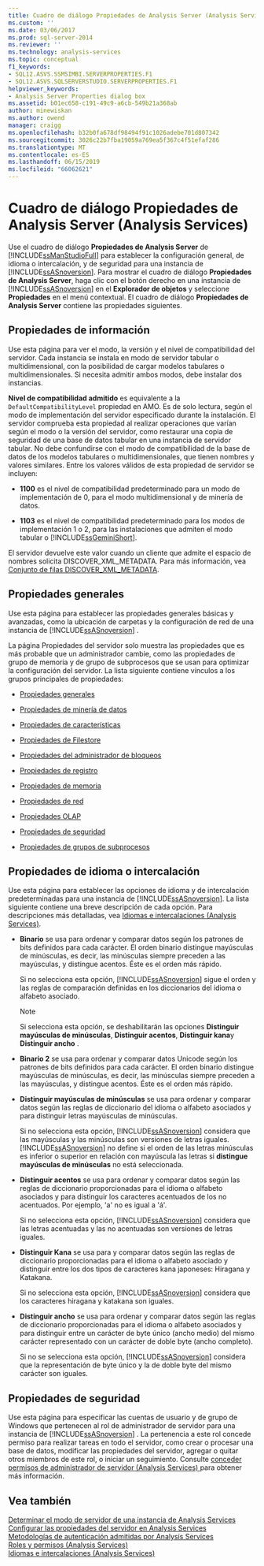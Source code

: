 ```yaml
---
title: Cuadro de diálogo Propiedades de Analysis Server (Analysis Services) | Microsoft Docs
ms.custom: ''
ms.date: 03/06/2017
ms.prod: sql-server-2014
ms.reviewer: ''
ms.technology: analysis-services
ms.topic: conceptual
f1_keywords:
- SQL12.ASVS.SSMSIMBI.SERVERPROPERTIES.F1
- SQL12.ASVS.SQLSERVERSTUDIO.SERVERPROPERTIES.F1
helpviewer_keywords:
- Analysis Server Properties dialog box
ms.assetid: b01ec658-c191-49c9-a6cb-549b21a368ab
author: minewiskan
ms.author: owend
manager: craigg
ms.openlocfilehash: b32b0fa678df98494f91c1026adebe701d807342
ms.sourcegitcommit: 3026c22b7fba19059a769ea5f367c4f51efaf286
ms.translationtype: MT
ms.contentlocale: es-ES
ms.lasthandoff: 06/15/2019
ms.locfileid: "66062621"
---
```

# <a name="analysis-server-properties-dialog-box-analysis-services"></a>Cuadro de diálogo Propiedades de Analysis Server (Analysis Services)
  Use el cuadro de diálogo **Propiedades de Analysis Server** de [!INCLUDE[ssManStudioFull](../includes/ssmanstudiofull-md.md)] para establecer la configuración general, de idioma o intercalación, y de seguridad para una instancia de [!INCLUDE[ssASnoversion](../includes/ssasnoversion-md.md)]. Para mostrar el cuadro de diálogo **Propiedades de Analysis Server**, haga clic con el botón derecho en una instancia de [!INCLUDE[ssASnoversion](../includes/ssasnoversion-md.md)] en el **Explorador de objetos** y seleccione **Propiedades** en el menú contextual. El cuadro de diálogo **Propiedades de Analysis Server** contiene las propiedades siguientes.  
  
## <a name="information-properties"></a>Propiedades de información  
 Use esta página para ver el modo, la versión y el nivel de compatibilidad del servidor. Cada instancia se instala en modo de servidor tabular o multidimensional, con la posibilidad de cargar modelos tabulares o multidimensionales. Si necesita admitir ambos modos, debe instalar dos instancias.  
  
 **Nivel de compatibilidad admitido** es equivalente a la `DefaultCompatibilityLevel` propiedad en AMO. Es de solo lectura, según el modo de implementación del servidor especificado durante la instalación. El servidor comprueba esta propiedad al realizar operaciones que varían según el modo o la versión del servidor, como restaurar una copia de seguridad de una base de datos tabular en una instancia de servidor tabular. No debe confundirse con el modo de compatibilidad de la base de datos de los modelos tabulares o multidimensionales, que tienen nombres y valores similares. Entre los valores válidos de esta propiedad de servidor se incluyen:  
  
-   **1100** es el nivel de compatibilidad predeterminado para un modo de implementación de 0, para el modo multidimensional y de minería de datos.  
  
-   **1103** es el nivel de compatibilidad predeterminado para los modos de implementación 1 o 2, para las instalaciones que admiten el modo tabular o [!INCLUDE[ssGeminiShort](../includes/ssgeminishort-md.md)].  
  
 El servidor devuelve este valor cuando un cliente que admite el espacio de nombres solicita DISCOVER_XML_METADATA. Para más información, vea [Conjunto de filas DISCOVER_XML_METADATA](https://docs.microsoft.com/bi-reference/schema-rowsets/xml/discover-xml-metadata-rowset).  
  
## <a name="general-properties"></a>Propiedades generales  
 Use esta página para establecer las propiedades generales básicas y avanzadas, como la ubicación de carpetas y la configuración de red de una instancia de [!INCLUDE[ssASnoversion](../includes/ssasnoversion-md.md)] .  
  
 La página Propiedades del servidor solo muestra las propiedades que es más probable que un administrador cambie, como las propiedades de grupo de memoria y de grupo de subprocesos que se usan para optimizar la configuración del servidor. La lista siguiente contiene vínculos a los grupos principales de propiedades:  
  
-   [Propiedades generales](server-properties/general-properties.md)  
  
-   [Propiedades de minería de datos](server-properties/data-mining-properties.md)  
  
-   [Propiedades de características](server-properties/feature-properties.md)  
  
-   [Propiedades de Filestore](server-properties/filestore-properties.md)  
  
-   [Propiedades del administrador de bloqueos](server-properties/lock-manager-properties.md)  
  
-   [Propiedades de registro](server-properties/log-properties.md)  
  
-   [Propiedades de memoria](server-properties/memory-properties.md)  
  
-   [Propiedades de red](server-properties/network-properties.md)  
  
-   [Propiedades OLAP](server-properties/olap-properties.md)  
  
-   [Propiedades de seguridad](server-properties/security-properties.md)  
  
-   [Propiedades de grupos de subprocesos](server-properties/thread-pool-properties.md)  
  
## <a name="language-collation-properties"></a>Propiedades de idioma o intercalación  
 Use esta página para establecer las opciones de idioma y de intercalación predeterminadas para una instancia de [!INCLUDE[ssASnoversion](../includes/ssasnoversion-md.md)]. La lista siguiente contiene una breve descripción de cada opción. Para descripciones más detalladas, vea [Idiomas e intercalaciones &#40;Analysis Services&#41;](languages-and-collations-analysis-services.md).  
  
-   **Binario** se usa para ordenar y comparar datos según los patrones de bits definidos para cada carácter. El orden binario distingue mayúsculas de minúsculas, es decir, las minúsculas siempre preceden a las mayúsculas, y distingue acentos. Éste es el orden más rápido.  
  
     Si no selecciona esta opción, [!INCLUDE[ssASnoversion](../includes/ssasnoversion-md.md)] sigue el orden y las reglas de comparación definidas en los diccionarios del idioma o alfabeto asociado.  
  
    > [!NOTE]  
    >  Si selecciona esta opción, se deshabilitarán las opciones **Distinguir mayúsculas de minúsculas**, **Distinguir acentos**, **Distinguir kana**y **Distinguir ancho** .  
  
-   **Binario 2** se usa para ordenar y comparar datos Unicode según los patrones de bits definidos para cada carácter. El orden binario distingue mayúsculas de minúsculas, es decir, las minúsculas siempre preceden a las mayúsculas, y distingue acentos. Éste es el orden más rápido.  
  
-   **Distinguir mayúsculas de minúsculas** se usa para ordenar y comparar datos según las reglas de diccionario del idioma o alfabeto asociados y para distinguir letras mayúsculas de minúsculas.  
  
     Si no selecciona esta opción, [!INCLUDE[ssASnoversion](../includes/ssasnoversion-md.md)] considera que las mayúsculas y las minúsculas son versiones de letras iguales. [!INCLUDE[ssASnoversion](../includes/ssasnoversion-md.md)] no define si el orden de las letras minúsculas es inferior o superior en relación con mayúscula las letras si **distingue mayúsculas de minúsculas** no está seleccionada.  
  
-   **Distinguir acentos** se usa para ordenar y comparar datos según las reglas de diccionario proporcionadas para el idioma o alfabeto asociados y para distinguir los caracteres acentuados de los no acentuados. Por ejemplo, 'a' no es igual a 'á'.  
  
     Si no selecciona esta opción, [!INCLUDE[ssASnoversion](../includes/ssasnoversion-md.md)] considera que las letras acentuadas y las no acentuadas son versiones de letras iguales.  
  
-   **Distinguir Kana** se usa para y comparar datos según las reglas de diccionario proporcionadas para el idioma o alfabeto asociado y distinguir entre los dos tipos de caracteres kana japoneses: Hiragana y Katakana.  
  
     Si no selecciona esta opción, [!INCLUDE[ssASnoversion](../includes/ssasnoversion-md.md)] considera que los caracteres hiragana y katakana son iguales.  
  
-   **Distinguir ancho** se usa para ordenar y comparar datos según las reglas de diccionario proporcionadas para el idioma o alfabeto asociados y para distinguir entre un carácter de byte único (ancho medio) del mismo carácter representado con un carácter de doble byte (ancho completo).  
  
     Si no se selecciona esta opción, [!INCLUDE[ssASnoversion](../includes/ssasnoversion-md.md)] considera que la representación de byte único y la de doble byte del mismo carácter son iguales.  
  
## <a name="security-properties"></a>Propiedades de seguridad  
 Use esta página para especificar las cuentas de usuario y de grupo de Windows que pertenecen al rol de administrador de servidor para una instancia de [!INCLUDE[ssASnoversion](../includes/ssasnoversion-md.md)] . La pertenencia a este rol concede permiso para realizar tareas en todo el servidor, como crear o procesar una base de datos, modificar las propiedades del servidor, agregar o quitar otros miembros de este rol, o iniciar un seguimiento. Consulte [conceder permisos de administrador de servidor &#40;Analysis Services&#41; ](instances/grant-server-admin-rights-to-an-analysis-services-instance.md) para obtener más información.  
  
## <a name="see-also"></a>Vea también  
 [Determinar el modo de servidor de una instancia de Analysis Services](instances/determine-the-server-mode-of-an-analysis-services-instance.md)   
 [Configurar las propiedades del servidor en Analysis Services](server-properties/server-properties-in-analysis-services.md)   
 [Metodologías de autenticación admitidas por Analysis Services](instances/authentication-methodologies-supported-by-analysis-services.md)   
 [Roles y permisos &#40;Analysis Services&#41;](multidimensional-models/roles-and-permissions-analysis-services.md)   
 [Idiomas e intercalaciones &#40;Analysis Services&#41;](languages-and-collations-analysis-services.md)  
  
  
